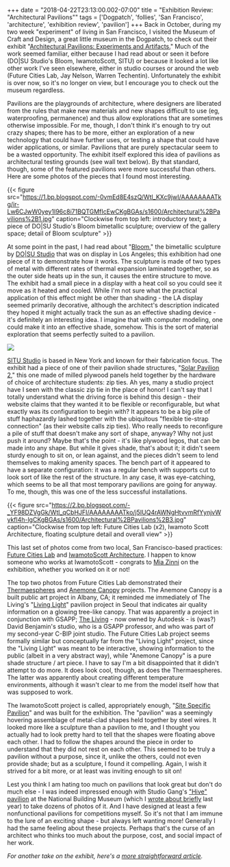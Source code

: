 +++
date = "2018-04-22T23:13:00.002-07:00"
title = "Exhibition Review: \"Architectural Pavilions\""
tags = ['Dogpatch', 'follies', 'San Francisco', 'architecture', 'exhibition review', 'pavilion']
+++
Back in October, during my two week "experiment" of living in San Francisco, I visited the Museum of Craft and Design, a great little museum in the Dogpatch, to check out their exhibit "[Architectural Pavilions: Experiments and Artifacts.](https://sfmcd.org/architectural-pavilions-experiments-and-artifacts/)"  Much of the work seemed familiar, either because I had read about or seen it before (DO|SU Studio's Bloom, IwamotoScott, SITU) or because it looked a lot like other work I've seen elsewhere, either in studio courses or around the web (Future Cities Lab, Jay Nelson, Warren Techentin).  Unfortunately the exhibit is over now, so it's no longer on view, but I encourage you to check out the museum regardless.

Pavilions are the playgrounds of architecture, where designers are liberated from the rules that make new materials and new shapes difficult to use (eg, waterproofing, permanence) and thus allow explorations that are sometimes otherwise impossible.  For me, though, I don't think it's enough to try out crazy shapes; there has to be more, either an exploration of a new technology that could have further uses, or testing a shape that could have wider applications, or similar.  Pavilions that are purely spectacular seem to be a wasted opportunity.  The exhibit itself explored this idea of pavilions as architectural testing grounds (see wall text below).  By that standard, though, some of the featured pavilions were more successful than others.  Here are some photos of the pieces that I found most interesting.

{{< figure src="https://1.bp.blogspot.com/-0vmEd8E4szQ/Wtl_KXc9jwI/AAAAAAAATkg/ir-Lw6CJwW0yey1I96c8i71BQTGMfIcEwCKgBGAs/s1600/Architectural%2BPavilions%2B1.jpg" caption="Clockwise from top left: introductory text; a piece of DO|SU Studio's Bloom bimetallic sculpture; overview of the gallery space; detail of Bloom sculpture" >}}

At some point in the past, I had read about "[Bloom](https://www.archdaily.com/215280/bloom-dosu-studio-architecture)," the bimetallic sculpture by [DO|SU Studio](http://dosu-arch.com/bloom.html) that was on display in Los Angeles; this exhibition had one piece of it to demonstrate how it works.  The sculpture is made of two types of metal with different rates of thermal expansion laminated together, so as the outer side heats up in the sun, it causes the entire structure to move.  The exhibit had a small piece in a display with a heat coil so you could see it move as it heated and cooled.  While I'm not sure what the practical application of this effect might be other than shading - the LA display seemed primarily decorative, although the architect's description indicated they hoped it might actually track the sun as an effective shading device - it's definitely an interesting idea.  I imagine that with computer modeling, one could make it into an effective shade, somehow.  This is the sort of material exploration that seems perfectly suited to a pavilion.

<img src="https://2.bp.blogspot.com/-lYdzQUNRprM/Wtl_daR9KVI/AAAAAAAATkk/jzlmymGyG2grfkgyh7joqe1E0cDFURnrgCKgBGAs/s1600/Architectural%2BPavilions%2B2.jpg"/>

[SITU Studio](http://situ.nyc/) is based in New York and known for their fabrication focus.  The exhibit had a piece of one of their pavilion shade structures, "[Solar Pavilion 2](http://situ.nyc/studio/projects/solar-pavilions)," this one made of milled plywood panels held together by the hardware of choice of architecture students: zip ties.  Ah yes, many a studio project have I seen with the classic zip tie in the place of honor!  I can't say that I totally understand what the driving force is behind this design - their website claims that they wanted it to be flexible or reconfigurable, but what exactly was its configuration to begin with?  It appears to be a big pile of stuff haphazardly lashed together with the ubiquitous "flexible tie-strap connection" (as their website calls zip ties).  Who really needs to reconfigure a pile of stuff that doesn't make any sort of shape, anyway?  Why not just push it around?  Maybe that's the point - it's like plywood legos, that can be made into any shape.  But while it gives shade, that's about it; it didn't seem sturdy enough to sit on, or lean against, and the pieces didn't seem to lend themselves to making amenity spaces.  The bench part of it appeared to have a separate configuration: it was a regular bench with supports cut to look sort of like the rest of the structure.  In any case, it was eye-catching, which seems to be all that most temporary pavilions are going for anyway.  To me, though, this was one of the less successful installations.

{{< figure src="https://2.bp.blogspot.com/-_YF98DZVgGk/Wtl_qCbHJFI/AAAAAAAATko/j5IUQ4rAWNgHtvvmRfYynjvWykfl4h-lgCKgBGAs/s1600/Architectural%2BPavilions%2B3.jpg" caption="Clockwise from top left: Future Cities Lab (x2), Iwamoto Scott Architecture, floating sculpture detail and overall view" >}}

This last set of photos come from two local, San Francisco-based practices: [Future Cities Lab](http://www.future-cities-lab.net/) and [IwamotoScott Architecture](https://iwamotoscott.com/).  I happen to know someone who works at IwamotoScott - congrats to [Mia Zinni](http://www.miazinni.com/) on the exhibition, whether you worked on it or not!

The top two photos from Future Cities Lab demonstrated their [Thermaespheres](http://www.future-cities-lab.net/thermaespheres) and [Anemone Canopy](http://www.future-cities-lab.net/anemone) projects.  The Anemone Canopy is a built public art project in Albany, CA; it reminded me immediately of The Living's "[Living Light](http://www.livinglightseoul.net/)" pavilion project in Seoul that indicates air quality information on a glowing tree-like canopy.  That was apparently a project in conjunction with GSAPP; [The Living](http://www.thelivingnewyork.com/) - now owned by Autodesk - is (was?) David Benjamin's studio, who is a GSAPP professor, and who was part of my second-year C-BIP joint studio.  The Future Cities Lab project seems formally similar but conceptually far from the "Living Light" project, since the "Living Light" was meant to be interactive, showing information to the public (albeit in a very abstract way), while "Anemone Canopy" is a pure shade structure / art piece.  I have to say I'm a bit disappointed that it didn't attempt to do more.  It does look cool, though, as does the Thermaespheres.  The latter was apparently about creating different temperature environments, although it wasn't clear to me from the model itself how that was supposed to work.

The IwamotoScott project is called, appropriately enough, "[Site Specific Pavilion](https://ced.berkeley.edu/events-media/news/new-exhibition-at-museum-of-craft-and-design-features-pavilion-by-iwamotosc)" and was built for the exhibition.  The "pavilion" was a seemingly hovering assemblage of metal-clad shapes held together by steel wires.  It looked more like a sculpture than a pavilion to me, and I thought you actually had to look pretty hard to tell that the shapes were floating above each other.  I had to follow the shapes around the piece in order to understand that they did not rest on each other.  This seemed to be truly a pavilion without a purpose, since it, unlike the others, could not even provide shade; but as a sculpture, I found it compelling.  Again, I wish it strived for a bit more, or at least was inviting enough to sit on!

Lest you think I am hating too much on pavilions that look great but don't do much else - I was indeed impressed enough with Studio Gang's ["Hive" pavilion](https://www.dezeen.com/2017/07/10/hive-studio-gang-stacked-tube-installation-national-building-museum-washington-dc/) at the National Building Museum (which I [wrote about briefly](http://notbuiltinaday.blogspot.com/2017/10/visiting-washington-dc.html) last year) to take dozens of photos of it.  And I have designed at least a few nonfunctional pavilions for competitions myself.  So it's not that I am immune to the lure of an exciting shape - but always left wanting more!  Generally I had the same feeling about these projects.  Perhaps that's the curse of an architect who thinks too much about the purpose, cost, and social impact of her work.

*For another take on the exhibit, here's a [more straightforward article](https://www.kqed.org/arts/13653322/a-primer-on-structures-built-for-pure-pleasure).*
